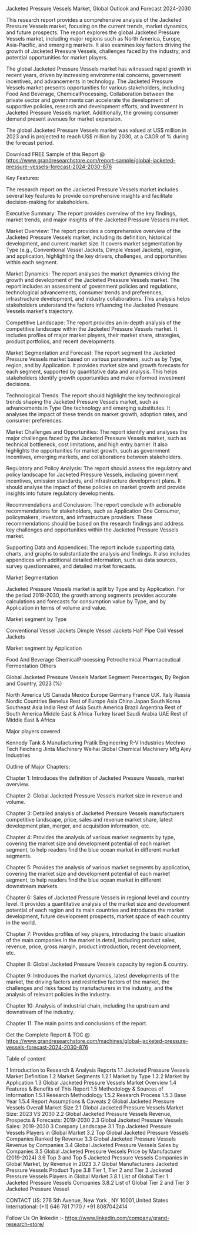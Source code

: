 Jacketed Pressure Vessels Market, Global Outlook and Forecast 2024-2030

This research report provides a comprehensive analysis of the Jacketed Pressure Vessels market, focusing on the current trends, market dynamics, and future prospects. The report explores the global Jacketed Pressure Vessels market, including major regions such as North America, Europe, Asia-Pacific, and emerging markets. It also examines key factors driving the growth of Jacketed Pressure Vessels, challenges faced by the industry, and potential opportunities for market players.

The global Jacketed Pressure Vessels market has witnessed rapid growth in recent years, driven by increasing environmental concerns, government incentives, and advancements in technology. The Jacketed Pressure Vessels market presents opportunities for various stakeholders, including Food And Beverage, ChemicalProcessing. Collaboration between the private sector and governments can accelerate the development of supportive policies, research and development efforts, and investment in Jacketed Pressure Vessels market. Additionally, the growing consumer demand present avenues for market expansion.

The global Jacketed Pressure Vessels market was valued at US$ million in 2023 and is projected to reach US$ million by 2030, at a CAGR of % during the forecast period.

Download FREE Sample of this Report @ https://www.grandresearchstore.com/report-sample/global-jacketed-pressure-vessels-forecast-2024-2030-876


Key Features:

The research report on the Jacketed Pressure Vessels market includes several key features to provide comprehensive insights and facilitate decision-making for stakeholders.

Executive Summary: The report provides overview of the key findings, market trends, and major insights of the Jacketed Pressure Vessels market.

Market Overview: The report provides a comprehensive overview of the Jacketed Pressure Vessels market, including its definition, historical development, and current market size. It covers market segmentation by Type (e.g., Conventional Vessel Jackets, Dimple Vessel Jackets), region, and application, highlighting the key drivers, challenges, and opportunities within each segment.

Market Dynamics: The report analyses the market dynamics driving the growth and development of the Jacketed Pressure Vessels market. The report includes an assessment of government policies and regulations, technological advancements, consumer trends and preferences, infrastructure development, and industry collaborations. This analysis helps stakeholders understand the factors influencing the Jacketed Pressure Vessels market's trajectory.

Competitive Landscape: The report provides an in-depth analysis of the competitive landscape within the Jacketed Pressure Vessels market. It includes profiles of major market players, their market share, strategies, product portfolios, and recent developments.

Market Segmentation and Forecast: The report segment the Jacketed Pressure Vessels market based on various parameters, such as by Type, region, and by Application. It provides market size and growth forecasts for each segment, supported by quantitative data and analysis. This helps stakeholders identify growth opportunities and make informed investment decisions.

Technological Trends: The report should highlight the key technological trends shaping the Jacketed Pressure Vessels market, such as advancements in Type One technology and emerging substitutes. It analyses the impact of these trends on market growth, adoption rates, and consumer preferences.

Market Challenges and Opportunities: The report identify and analyses the major challenges faced by the Jacketed Pressure Vessels market, such as technical bottleneck, cost limitations, and high entry barrier. It also highlights the opportunities for market growth, such as government incentives, emerging markets, and collaborations between stakeholders.

Regulatory and Policy Analysis: The report should assess the regulatory and policy landscape for Jacketed Pressure Vessels, including government incentives, emission standards, and infrastructure development plans. It should analyse the impact of these policies on market growth and provide insights into future regulatory developments.

Recommendations and Conclusion: The report conclude with actionable recommendations for stakeholders, such as Application One Consumer, policymakers, investors, and infrastructure providers. These recommendations should be based on the research findings and address key challenges and opportunities within the Jacketed Pressure Vessels market.

Supporting Data and Appendices: The report include supporting data, charts, and graphs to substantiate the analysis and findings. It also includes appendices with additional detailed information, such as data sources, survey questionnaires, and detailed market forecasts.

Market Segmentation

Jacketed Pressure Vessels market is split by Type and by Application. For the period 2019-2030, the growth among segments provides accurate calculations and forecasts for consumption value by Type, and by Application in terms of volume and value.



Market segment by Type



Conventional Vessel Jackets
Dimple Vessel Jackets
Half Pipe Coil Vessel Jackets


Market segment by Application



Food And Beverage
ChemicalProcessing
Petrochemical
Pharmaceutical
Fermentation
Others


Global Jacketed Pressure Vessels Market Segment Percentages, By Region and Country, 2023 (%)



North America
US
Canada
Mexico
Europe
Germany
France
U.K.
Italy
Russia
Nordic Countries
Benelux
Rest of Europe
Asia
China
Japan
South Korea
Southeast Asia
India
Rest of Asia
South America
Brazil
Argentina
Rest of South America
Middle East & Africa
Turkey
Israel
Saudi Arabia
UAE
Rest of Middle East & Africa


Major players covered



Kennedy Tank & Manufacturing
Pratik Engineering
R-V Industries
Mechno Tech
Feicheng Jinta Machinery
Weihai Global Chemical Machinery Mfg
Ajey Industries


Outline of Major Chapters:

Chapter 1: Introduces the definition of Jacketed Pressure Vessels, market overview.

Chapter 2: Global Jacketed Pressure Vessels market size in revenue and volume.

Chapter 3: Detailed analysis of Jacketed Pressure Vessels manufacturers competitive landscape, price, sales and revenue market share, latest development plan, merger, and acquisition information, etc.

Chapter 4: Provides the analysis of various market segments by type, covering the market size and development potential of each market segment, to help readers find the blue ocean market in different market segments.

Chapter 5: Provides the analysis of various market segments by application, covering the market size and development potential of each market segment, to help readers find the blue ocean market in different downstream markets.

Chapter 6: Sales of Jacketed Pressure Vessels in regional level and country level. It provides a quantitative analysis of the market size and development potential of each region and its main countries and introduces the market development, future development prospects, market space of each country in the world.

Chapter 7: Provides profiles of key players, introducing the basic situation of the main companies in the market in detail, including product sales, revenue, price, gross margin, product introduction, recent development, etc.

Chapter 8: Global Jacketed Pressure Vessels capacity by region & country.

Chapter 9: Introduces the market dynamics, latest developments of the market, the driving factors and restrictive factors of the market, the challenges and risks faced by manufacturers in the industry, and the analysis of relevant policies in the industry.

Chapter 10: Analysis of industrial chain, including the upstream and downstream of the industry.

Chapter 11: The main points and conclusions of the report.

Get the Complete Report & TOC @ https://www.grandresearchstore.com/machines/global-jacketed-pressure-vessels-forecast-2024-2030-876

Table of content

1 Introduction to Research & Analysis Reports
1.1 Jacketed Pressure Vessels Market Definition
1.2 Market Segments
1.2.1 Market by Type
1.2.2 Market by Application
1.3 Global Jacketed Pressure Vessels Market Overview
1.4 Features & Benefits of This Report
1.5 Methodology & Sources of Information
1.5.1 Research Methodology
1.5.2 Research Process
1.5.3 Base Year
1.5.4 Report Assumptions & Caveats
2 Global Jacketed Pressure Vessels Overall Market Size
2.1 Global Jacketed Pressure Vessels Market Size: 2023 VS 2030
2.2 Global Jacketed Pressure Vessels Revenue, Prospects & Forecasts: 2019-2030
2.3 Global Jacketed Pressure Vessels Sales: 2019-2030
3 Company Landscape
3.1 Top Jacketed Pressure Vessels Players in Global Market
3.2 Top Global Jacketed Pressure Vessels Companies Ranked by Revenue
3.3 Global Jacketed Pressure Vessels Revenue by Companies
3.4 Global Jacketed Pressure Vessels Sales by Companies
3.5 Global Jacketed Pressure Vessels Price by Manufacturer (2019-2024)
3.6 Top 3 and Top 5 Jacketed Pressure Vessels Companies in Global Market, by Revenue in 2023
3.7 Global Manufacturers Jacketed Pressure Vessels Product Type
3.8 Tier 1, Tier 2 and Tier 3 Jacketed Pressure Vessels Players in Global Market
3.8.1 List of Global Tier 1 Jacketed Pressure Vessels Companies
3.8.2 List of Global Tier 2 and Tier 3 Jacketed Pressure Vessel

CONTACT US:
276 5th Avenue, New York , NY 10001,United States
International: (+1) 646 781 7170 / +91 8087042414

Follow Us On linkedin :- https://www.linkedin.com/company/grand-research-store/

 
